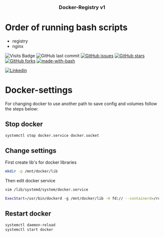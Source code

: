 <div align="center">
    <h3 align="center">Docker-Registry v1</h3>
</div>

# Order of running bash scripts
* registry
* nginx


![Visits Badge](https://badges.pufler.dev/visits/mrunix1998/docker-registry)
![GitHub last commit](https://img.shields.io/github/last-commit/mrunix1998/docker-registry)
[![GitHub issues](https://img.shields.io/github/issues/mrunix1998/docker-registry)](https://github.com/mrunix1998/docker-registry/issues)
[![GitHub stars](https://img.shields.io/github/stars/mrunix1998/docker-registry)](https://github.com/mrunix1998/docker-registry/stargazers)
[![GitHub forks](https://img.shields.io/github/forks/mrunix1998/docker-registry)](https://github.com/mrunix1998/docker-registry/network)
[![made-with-bash](https://img.shields.io/badge/Made%20with-Bash-1f425f.svg)](https://www.gnu.org/software/bash/)


<a href="https://www.linkedin.com/in/mrunix1998/" style="text-align:center">
  <img
    alt="Linkedin"
    src="https://img.shields.io/badge/linkedin-0077B5?logo=linkedin&logoColor=white&style=for-the-badge"
  />
</a>

# Docker-settings
For changing docker to use another path to save config and volumes follow the steps below:

## Stop docker

```bash
systemctl stop docker.service docker.socket
```

## Change settings

First create lib's for docker libraries

```bash
mkdir -p /mnt/docker/lib
```
Then edit docker service 

```bash
vim /lib/systemd/system/docker.service
```

```bash
ExecStart=/usr/bin/dockerd -g /mnt/docker/lib -H fd:// --containerd=/run/containerd/containerd.sock
```

## Restart docker

```bash
systemctl daemon-reload
systemctl start docker
```
